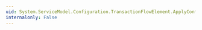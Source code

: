 ```yaml
---
uid: System.ServiceModel.Configuration.TransactionFlowElement.ApplyConfiguration(System.ServiceModel.Channels.BindingElement)
internalonly: False
---
```

